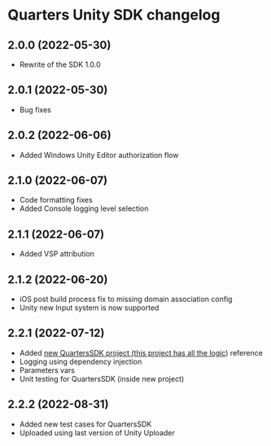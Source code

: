 # Quarters Unity SDK changelog

## 2.0.0 (2022-05-30)

- Rewrite of the SDK 1.0.0


## 2.0.1 (2022-05-30)

- Bug fixes

## 2.0.2 (2022-06-06)

- Added Windows Unity Editor authorization flow

## 2.1.0 (2022-06-07)

- Code formatting fixes
- Added Console logging level selection

## 2.1.1 (2022-06-07)

- Added VSP attribution

## 2.1.2 (2022-06-20)

- iOS post build process fix to missing domain association config
- Unity new Input system is now supported

## 2.2.1 (2022-07-12)
- Added [new QuartersSDK project (this project has all the logic](https://github.com/weiks/quarters-unity-sdk/tree/master/QuartersSDK)) reference
- Logging using dependency injection
- Parameters vars
- Unit testing for QuartersSDK (inside new project)

## 2.2.2 (2022-08-31)
- Added new test cases for QuartersSDK
- Uploaded using last version of Unity Uploader


